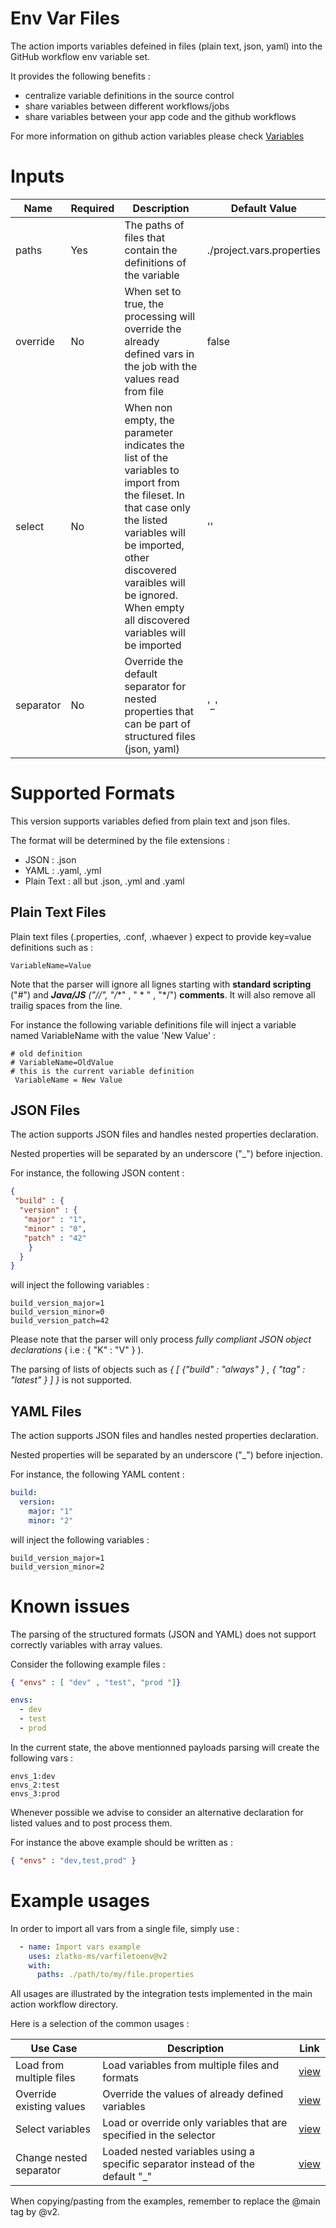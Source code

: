 # Env Var Files

The action imports variables defeined in files (plain text, json, yaml) into the GitHub workflow env variable set. 

It provides the following benefits : 

* centralize variable definitions in the source control
* share variables between different workflows/jobs 
* share variables between your app code and the github workflows

For more information on github action variables please check [Variables](https://docs.github.com/en/actions/learn-github-actions/variables) 

# Inputs

| Name      | Required | Description                                                                                     | Default Value             |
| --------- | -------- | ------------------------------------------------------------------------------------------------| ------------------------- |
| paths     | Yes      | The paths of files that contain the definitions of the variable                                 | ./project.vars.properties |
| override  | No       | When set to true, the processing will override the already defined vars in the job with the values read from file  | false |
| select    | No       | When non empty, the parameter indicates the list of the variables to import from the fileset. In that case only the listed variables will be imported, other discovered varaibles will be ignored. When empty all discovered variables will be imported | '' |
| separator | No       | Override the default separator for nested properties that can be part of structured files (json, yaml) | '_' |

# Supported Formats

This version supports variables defied from plain text and json files.

The format will be determined by the file extensions : 
* JSON : .json
* YAML : .yaml, .yml
* Plain Text : all but .json, .yml and .yaml

## Plain Text Files

Plain text files (.properties, .conf, .whaever ) expect to provide key=value definitions such as : 

```
VariableName=Value
```

Note that the parser will ignore all lignes starting with **standard scripting** ("#") and ***Java/JS** ("//", "/**" , " * " , "*/") **comments**. It will also remove all trailig spaces from the line.

For instance the following variable definitions file will inject a variable named VariableName with the value 'New Value' :

```
# old definition
# VariableName=OldValue
# this is the current variable definition
 VariableName = New Value
```

## JSON Files

The action supports JSON files and handles nested properties declaration. 

Nested properties will be separated by an underscore ("_") before injection.

For instance, the following JSON content : 

```json
{ 
 "build" : { 
  "version" : {
   "major" : "1",
   "minor" : "0",
   "patch" : "42"
    }
  }
}
```
will inject the following variables : 

```
build_version_major=1
build_version_minor=0
build_version_patch=42
```

Please note that the parser will only process *fully compliant JSON object declarations* ( i.e : { "K" : "V" } ).

The parsing of lists of objects such as *{ [ {"build" : "always" } , { "tag" : "latest" } ] }* is not supported.

## YAML Files

The action supports JSON files and handles nested properties declaration. 

Nested properties will be separated by an underscore ("_") before injection.


For instance, the following YAML content : 

```yaml
build:
  version:
    major: "1"
    minor: "2"
```
will inject the following variables : 

```
build_version_major=1
build_version_minor=2
```

# Known issues

The parsing of the structured formats (JSON and YAML) does not support correctly variables with array values.

Consider the following example files : 

```json
{ "envs" : [ "dev" , "test", "prod "]}
```

```yaml
envs:
  - dev
  - test
  - prod
```

In the current state, the above mentionned payloads parsing will create the following vars : 

```
envs_1:dev
envs_2:test
envs_3:prod
```

Whenever possible we advise to consider an alternative declaration for listed values and to post process them. 

For instance the above example should be written as :  

```json
{ "envs" : "dev,test,prod" }
```

# Example usages 

In order to import all vars from a single file, simply use : 

```yaml
  - name: Import vars example
    uses: zlatko-ms/varfiletoenv@v2
    with:
      paths: ./path/to/my/file.properties
```

All usages are illustrated by the integration tests implemented in the main action workflow directory.

Here is a selection of the common usages : 


| Use Case                 | Description                                                                   | Link     |
| ------------------------ | ----------------------------------------------------------------------------- |----------|
| Load from multiple files | Load variables from multiple files and formats                                | [view](.github/workflows/it-multiformat.yml?plain=1#L18-L24)
| Override existing values | Override the values of already defined variables                              | [view](.github/workflows/it-override.yml?plain=1#L22-L29)
| Select variables         | Load or override only variables that are specified in the selector            | [view](.github/workflows/it-select.yml?plain=1#L17-L28)
| Change nested separator  | Loaded nested variables using a specific separator instead of the default "_"  | [view](.github/workflows/it-separator.yml?plain=1#L18-L24)

When copying/pasting from the examples, remember to replace the @main tag by @v2.
